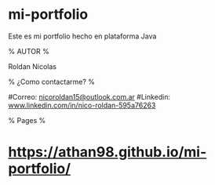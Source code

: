 # mi-portfolio
Este es mi portfolio hecho en plataforma Java

% AUTOR %

Roldan Nicolas



% ¿Como contactarme? %

#Correo: nicoroldan15@outlook.com.ar
#Linkedin: www.linkedin.com/in/nico-roldan-595a76263



% Pages %

# https://athan98.github.io/mi-portfolio/
